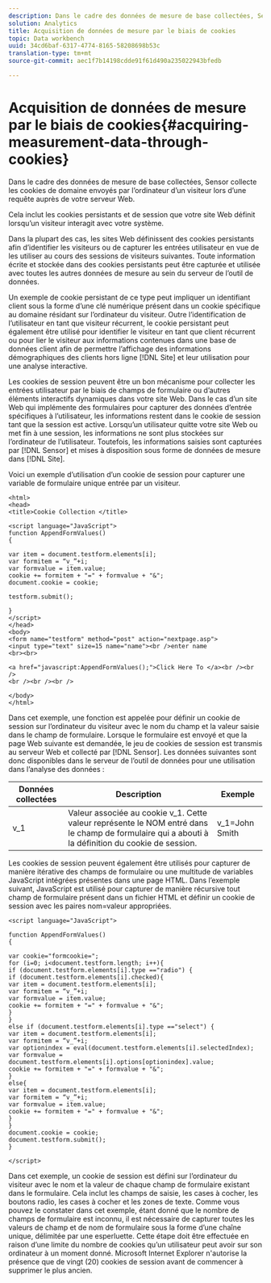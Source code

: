 ```yaml
---
description: Dans le cadre des données de mesure de base collectées, Sensor collecte les cookies de domaine envoyés par l’ordinateur d’un visiteur lors d’une requête auprès de votre serveur Web.
solution: Analytics
title: Acquisition de données de mesure par le biais de cookies
topic: Data workbench
uuid: 34cd6baf-6317-4774-8165-58208698b53c
translation-type: tm+mt
source-git-commit: aec1f7b14198cdde91f61d490a235022943bfedb

---
```



# Acquisition de données de mesure par le biais de cookies{#acquiring-measurement-data-through-cookies}

Dans le cadre des données de mesure de base collectées, Sensor collecte les cookies de domaine envoyés par l’ordinateur d’un visiteur lors d’une requête auprès de votre serveur Web.

Cela inclut les cookies persistants et de session que votre site Web définit lorsqu’un visiteur interagit avec votre système.

Dans la plupart des cas, les sites Web définissent des cookies persistants afin d’identifier les visiteurs ou de capturer les entrées utilisateur en vue de les utiliser au cours des sessions de visiteurs suivantes. Toute information écrite et stockée dans des cookies persistants peut être capturée et utilisée avec toutes les autres données de mesure au sein du serveur de l’outil de données.

Un exemple de cookie persistant de ce type peut impliquer un identifiant client sous la forme d’une clé numérique présent dans un cookie spécifique au domaine résidant sur l’ordinateur du visiteur. Outre l’identification de l’utilisateur en tant que visiteur récurrent, le cookie persistant peut également être utilisé pour identifier le visiteur en tant que client récurrent ou pour lier le visiteur aux informations contenues dans une base de données client afin de permettre l’affichage des informations démographiques des clients hors ligne [!DNL Site] et leur utilisation pour une analyse interactive.

Les cookies de session peuvent être un bon mécanisme pour collecter les entrées utilisateur par le biais de champs de formulaire ou d’autres éléments interactifs dynamiques dans votre site Web. Dans le cas d’un site Web qui implémente des formulaires pour capturer des données d’entrée spécifiques à l’utilisateur, les informations restent dans le cookie de session tant que la session est active. Lorsqu’un utilisateur quitte votre site Web ou met fin à une session, les informations ne sont plus stockées sur l’ordinateur de l’utilisateur. Toutefois, les informations saisies sont capturées par [!DNL Sensor] et mises à disposition sous forme de données de mesure dans [!DNL Site].

Voici un exemple d’utilisation d’un cookie de session pour capturer une variable de formulaire unique entrée par un visiteur.

```
<html> 
<head> 
<title>Cookie Collection </title> 
 
<script language="JavaScript"> 
function AppendFormValues() 
{ 
 
var item = document.testform.elements[i]; 
var formitem = “v_”+i; 
var formvalue = item.value; 
cookie += formitem + "=" + formvalue + "&"; 
document.cookie = cookie; 
 
testform.submit(); 
 
} 
</script> 
</head> 
<body> 
<form name="testform" method="post" action="nextpage.asp"> 
<input type="text" size=15 name="name"><br />enter name 
<br><br> 
 
<a href="javascript:AppendFormValues();">Click Here To </a><br /><br /> 
<br /><br /><br /> 
 
</body> 
</html> 
```

Dans cet exemple, une fonction est appelée pour définir un cookie de session sur l’ordinateur du visiteur avec le nom du champ et la valeur saisie dans le champ de formulaire. Lorsque le formulaire est envoyé et que la page Web suivante est demandée, le jeu de cookies de session est transmis au serveur Web et collecté par [!DNL Sensor]. Les données suivantes sont donc disponibles dans le serveur de l’outil de données pour une utilisation dans l’analyse des données :

| Données collectées | Description | Exemple |
|---|---|---|
| v_1 | Valeur associée au cookie v_1. Cette valeur représente le NOM entré dans le champ de formulaire qui a abouti à la définition du cookie de session. | v_1=John Smith |

Les cookies de session peuvent également être utilisés pour capturer de manière itérative des champs de formulaire ou une multitude de variables JavaScript intégrées présentes dans une page HTML. Dans l’exemple suivant, JavaScript est utilisé pour capturer de manière récursive tout champ de formulaire présent dans un fichier HTML et définir un cookie de session avec les paires nom=valeur appropriées.

```
<script language="JavaScript"> 
 
function AppendFormValues() 
{ 
 
var cookie="formcookie="; 
for (i=0; i<document.testform.length; i++){ 
if (document.testform.elements[i].type =="radio") {            
if (document.testform.elements[i].checked){ 
var item = document.testform.elements[i]; 
var formitem = “v_”+i; 
var formvalue = item.value; 
cookie += formitem + "=" + formvalue + "&"; 
} 
} 
else if (document.testform.elements[i].type =="select") { 
var item = document.testform.elements[i]; 
var formitem = “v_”+i; 
var optionindex = eval(document.testform.elements[i].selectedIndex); 
var formvalue = document.testform.elements[i].options[optionindex].value;             
cookie += formitem + "=" + formvalue + "&"; 
} 
else{ 
var item = document.testform.elements[i]; 
var formitem = “v_”+i; 
var formvalue = item.value; 
cookie += formitem + "=" + formvalue + "&"; 
} 
} 
document.cookie = cookie; 
document.testform.submit(); 
} 
 
</script>
```

Dans cet exemple, un cookie de session est défini sur l’ordinateur du visiteur avec le nom et la valeur de chaque champ de formulaire existant dans le formulaire. Cela inclut les champs de saisie, les cases à cocher, les boutons radio, les cases à cocher et les zones de texte. Comme vous pouvez le constater dans cet exemple, étant donné que le nombre de champs de formulaire est inconnu, il est nécessaire de capturer toutes les valeurs de champ et de nom de formulaire sous la forme d’une chaîne unique, délimitée par une esperluette. Cette étape doit être effectuée en raison d’une limite du nombre de cookies qu’un utilisateur peut avoir sur son ordinateur à un moment donné. Microsoft Internet Explorer n&#39;autorise la présence que de vingt (20) cookies de session avant de commencer à supprimer le plus ancien.
